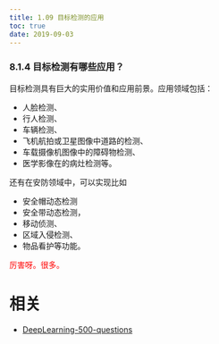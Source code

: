 ```yaml
---
title: 1.09 目标检测的应用
toc: true
date: 2019-09-03
---
```


### 8.1.4 目标检测有哪些应用？

目标检测具有巨大的实用价值和应用前景。应用领域包括：

- 人脸检测、
- 行人检测、
- 车辆检测、
- 飞机航拍或卫星图像中道路的检测、
- 车载摄像机图像中的障碍物检测、
- 医学影像在的病灶检测等。

还有在安防领域中，可以实现比如

- 安全帽动态检测
- 安全带动态检测，
- 移动侦测、
- 区域入侵检测、
- 物品看护等功能。

<span style="color:red;">厉害呀。很多。</span>






# 相关

- [DeepLearning-500-questions](https://github.com/scutan90/DeepLearning-500-questions)
